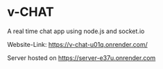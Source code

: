 # v-CHAT
A real time chat app using node.js and socket.io

Website-Link: https://v-chat-u01q.onrender.com/

Server hosted on https://server-e37u.onrender.com
